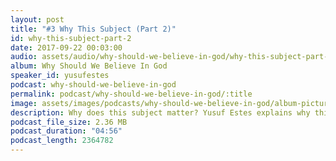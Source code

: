 ```yaml
---
layout: post
title: "#3 Why This Subject (Part 2)"
id: why-this-subject-part-2
date: 2017-09-22 00:03:00
audio: assets/audio/why-should-we-believe-in-god/why-this-subject-part-2.mp3
album: Why Should We Believe In God
speaker_id: yusufestes
podcast: why-should-we-believe-in-god
permalink: podcast/why-should-we-believe-in-god/:title
image: assets/images/podcasts/why-should-we-believe-in-god/album-picture-small.jpg
description: Why does this subject matter? Yusuf Estes explains why this subject is such crucial for every human being.
podcast_file_size: 2.36 MB
podcast_duration: "04:56"
podcast_length: 2364782
---
```

